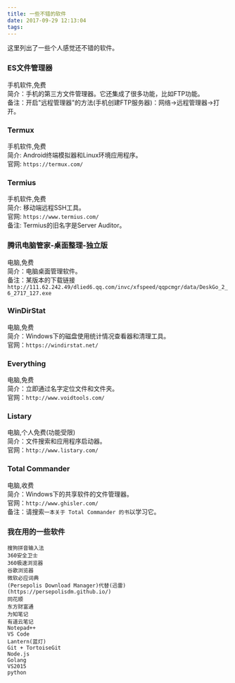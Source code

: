 ```yaml
---
title: 一些不错的软件
date: 2017-09-29 12:13:04
tags:
---
```

这里列出了一些个人感觉还不错的软件。

<!-- more -->

### ES文件管理器  
手机软件,免费  
简介：手机的第三方文件管理器。它还集成了很多功能，比如FTP功能。  
备注：开启"远程管理器"的方法(手机创建FTP服务器)：网络->远程管理器->打开。  

### Termux  
手机软件,免费  
简介: Android终端模拟器和Linux环境应用程序。  
官网: `https://termux.com/`  

### Termius
手机软件,免费  
简介: 移动端远程SSH工具。  
官网: `https://www.termius.com/`  
备注: Termius的旧名字是Server Auditor。  

### 腾讯电脑管家-桌面整理-独立版  
电脑,免费  
简介：电脑桌面管理软件。  
备注：某版本的下载链接  
`http://111.62.242.49/dlied6.qq.com/invc/xfspeed/qqpcmgr/data/DeskGo_2_6_2717_127.exe`  

### WinDirStat  
电脑,免费  
简介：Windows下的磁盘使用统计情况查看器和清理工具。  
官网：`https://windirstat.net/`  

### Everything  
电脑,免费  
简介：立即通过名字定位文件和文件夹。  
官网：`http://www.voidtools.com/`  

### Listary  
电脑,个人免费(功能受限)  
简介：文件搜索和应用程序启动器。  
官网：`http://www.listary.com/`  

### Total Commander  
电脑,收费  
简介：Windows下的共享软件的文件管理器。  
官网：`http://www.ghisler.com/`  
备注：请搜索`一本关于 Total Commander 的书`以学习它。  

### 我在用的一些软件  
`搜狗拼音输入法`  
`360安全卫士`  
`360极速浏览器`  
`谷歌浏览器`  
`微软必应词典`  
`(Persepolis Download Manager)代替(迅雷)(https://persepolisdm.github.io/)`  
`同花顺`  
`东方财富通`  
`为知笔记`  
`有道云笔记`  
`Notepad++`  
`VS Code`  
`Lantern(蓝灯)`  
`Git + TortoiseGit`  
`Node.js`  
`Golang`  
`VS2015`  
`python`  
